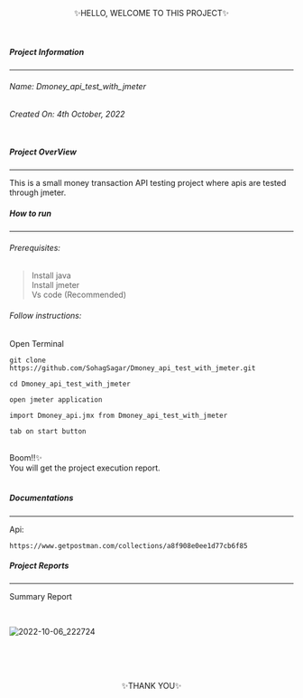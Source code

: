 ﻿
<p align="center">
✨HELLO, WELCOME TO THIS PROJECT✨
</p><br/>

##### Project Information
---
###### Name: Dmoney_api_test_with_jmeter
###### Created On: 4th October, 2022<br/><br/>

##### Project OverView
----
This is a small money transaction API testing project where apis are tested through jmeter.


##### How to run
----

###### Prerequisites:
> Install java<br/>
> Install jmeter<br/>
> Vs code (Recommended)

###### Follow instructions:

Open Terminal
````
git clone https://github.com/SohagSagar/Dmoney_api_test_with_jmeter.git
````
````
cd Dmoney_api_test_with_jmeter
````

````
open jmeter application
````

````
import Dmoney_api.jmx from Dmoney_api_test_with_jmeter
````

````
tab on start button 
````

<br/>
Boom!!✨<br/>
You will get the project execution report.<br/><br/>


##### Documentations
----
Api:
````
https://www.getpostman.com/collections/a8f908e0ee1d77cb6f85
````


##### Project Reports
----


<p align="left">
Summary Report
</p><br/>


![2022-10-06_222724](https://user-images.githubusercontent.com/93009180/194369420-8785d836-7c40-48db-bf53-b0cb80f5360b.png)



<br/><br/><br/>
<p align="center">
✨THANK YOU✨
</p><br/>
